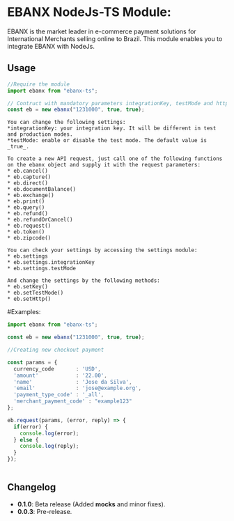 EBANX NodeJs-TS Module:
==============
EBANX is the market leader in e-commerce payment solutions for International Merchants selling online to Brazil. This module enables you to integrate EBANX with NodeJs.

Usage
---------
```javascript
//Require the module
import ebanx from "ebanx-ts";

// Contruct with mandatory parameters integrationKey, testMode and httpMode.
const eb = new ebanx("1231000", true, true);

```

    You can change the following settings:
    *integrationKey: your integration key. It will be different in test and production modes.
    *testMode: enable or disable the test mode. The default value is _true_.

    To create a new API request, just call one of the following functions 
    on the ebanx object and supply it with the request parameters:
    * eb.cancel()
    * eb.capture()
    * eb.direct()
    * eb.documentBalance()
    * eb.exchange()
    * eb.print()
    * eb.query()
    * eb.refund()
    * eb.refundOrCancel()
    * eb.request()
    * eb.token()
    * eb.zipcode()

    You can check your settings by accessing the settings module:
    * eb.settings
    * eb.settings.integrationKey
    * eb.settings.testMode

    And change the settings by the following methods:
    * eb.setKey()
    * eb.setTestMode()
    * eb.setHttp()

#Examples:

```Typescript
import ebanx from "ebanx-ts";

const eb = new ebanx("1231000", true, true);

//Creating new checkout payment

const params = {
  currency_code       : 'USD',
  'amount'            : '22.00',
  'name'              : 'Jose da Silva',
  'email'             : 'jose@example.org',
  'payment_type_code' : '_all',
  'merchant_payment_code' : "example123"
};

eb.request(params, (error, reply) => {
  if(error) {
    console.log(error);
  } else {
    console.log(reply);
  }
});
    
```

## Changelog
* **0.1.0**: Beta release (Added __mocks__ and minor fixes).
* **0.0.3**: Pre-release.